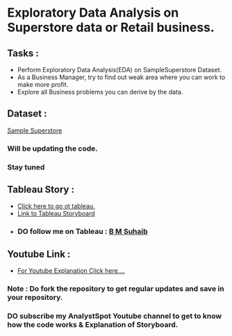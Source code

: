 # Exploratory Data Analysis on Superstore data or Retail business.
## Tasks :
- Perform Exploratory Data Analysis(EDA) on SampleSuperstore Dataset.
- As a Business Manager, try to find out weak area where you can work to make more profit.
- Explore all Business problems you can derive by the data.

## Dataset :
 <a href='SampleSuperstore.csv'>Sample Superstore</a>

### Will be updating the code. 
### Stay tuned

## Tableau Story :
- <a href='https://public.tableau.com/app/profile/analystspot/viz/Book1_16331695199590/Story1'>Click here to go ot tableau.</a><br/>
- <a href='https://public.tableau.com/shared/ZQ5SB7CF9?:display_count=n&:origin=viz_share_link'>Link to Tableau Storyboard</a>
- ### DO follow me on Tableau : <a href='https://public.tableau.com/app/profile/analystspot'>B M Suhaib</a>

## Youtube Link :
- <a href='https://youtu.be/hqJD97Gn91U' target='_blank'>For Youtube Explanation Click here....</a>

### Note : Do fork the repository to get regular updates and save in your repository.
### DO subscribe my AnalystSpot Youtube channel to get to know how the code works & Explanation of Storyboard.
